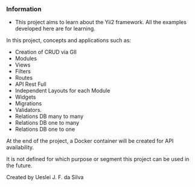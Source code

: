 ### Information

- This project aims to learn about the Yii2 framework. All the examples developed here are for learning.

In this project, concepts and applications such as:

- Creation of CRUD via GII
- Modules
- Views
- Filters
- Routes
- API Rest Full
- Independent Layouts for each Module
- Widgets
- Migrations
- Validators.
- Relations DB many to many
- Relations DB one to many
- Relations DB one to one

At the end of the project, a Docker container will be created for API availability.

It is not defined for which purpose or segment this project can be used in the future.

Created by Ueslei J. F. da Silva
